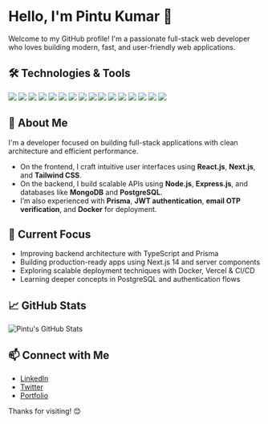 # Hello, I'm Pintu Kumar 👋  
Welcome to my GitHub profile! I'm a passionate full-stack web developer who loves building modern, fast, and user-friendly web applications.

## 🛠️ Technologies & Tools  
<p align="left">
  <img src="https://img.shields.io/badge/JavaScript-F7DF1E?style=for-the-badge&logo=javascript&logoColor=black" />
  <img src="https://img.shields.io/badge/TypeScript-3178C6?style=for-the-badge&logo=typescript&logoColor=white" />
  <img src="https://img.shields.io/badge/React.js-61DAFB?style=for-the-badge&logo=react&logoColor=black" />
  <img src="https://img.shields.io/badge/Next.js-000000?style=for-the-badge&logo=nextdotjs&logoColor=white" />
  <img src="https://img.shields.io/badge/TailwindCSS-38B2AC?style=for-the-badge&logo=tailwind-css&logoColor=white" />
  <img src="https://img.shields.io/badge/Node.js-339933?style=for-the-badge&logo=nodedotjs&logoColor=white" />
  <img src="https://img.shields.io/badge/Express.js-000000?style=for-the-badge&logo=express&logoColor=white" />
  <img src="https://img.shields.io/badge/MongoDB-47A248?style=for-the-badge&logo=mongodb&logoColor=white" />
  <img src="https://img.shields.io/badge/PostgreSQL-4169E1?style=for-the-badge&logo=postgresql&logoColor=white" />
  <img src="https://img.shields.io/badge/Prisma-2D3748?style=for-the-badge&logo=prisma&logoColor=white" />
  <img src="https://img.shields.io/badge/JWT-000000?style=for-the-badge&logo=jsonwebtokens&logoColor=white" />
  <img src="https://img.shields.io/badge/Nodemailer-0A66C2?style=for-the-badge&logo=gmail&logoColor=white" />
  <img src="https://img.shields.io/badge/Faker.js-4B0082?style=for-the-badge&logo=javascript&logoColor=white" />
  <img src="https://img.shields.io/badge/Docker-2496ED?style=for-the-badge&logo=docker&logoColor=white" />
  <img src="https://img.shields.io/badge/Git-F05032?style=for-the-badge&logo=git&logoColor=white" />
  <img src="https://img.shields.io/badge/GitHub-181717?style=for-the-badge&logo=github&logoColor=white" />
</p>

## 🚀 About Me  
I'm a developer focused on building full-stack applications with clean architecture and efficient performance.  
- On the frontend, I craft intuitive user interfaces using **React.js**, **Next.js**, and **Tailwind CSS**.  
- On the backend, I build scalable APIs using **Node.js**, **Express.js**, and databases like **MongoDB** and **PostgreSQL**.  
- I’m also experienced with **Prisma**, **JWT authentication**, **email OTP verification**, and **Docker** for deployment.

## 🌱 Current Focus  
- Improving backend architecture with TypeScript and Prisma  
- Building production-ready apps using Next.js 14 and server components  
- Exploring scalable deployment techniques with Docker, Vercel & CI/CD  
- Learning deeper concepts in PostgreSQL and authentication flows

## 📈 GitHub Stats  
![Pintu's GitHub Stats](https://github-readme-stats.vercel.app/api?username=pintu1012kumar&show_icons=true&theme=radical)

## 📫 Connect with Me  
- [LinkedIn](https://www.linkedin.com/in/pintu1012kumar)  
- [Twitter](https://twitter.com/pintu1012kumar)  
- [Portfolio](https://pintu1012kumar.netlify.app)

Thanks for visiting! 😊
